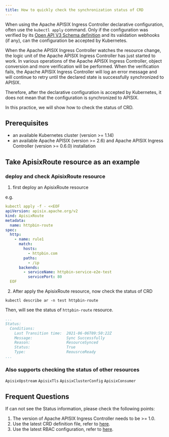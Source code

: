 ```yaml
---
title: How to quickly check the synchronization status of CRD
---
```


<!--
#
# Licensed to the Apache Software Foundation (ASF) under one or more
# contributor license agreements.  See the NOTICE file distributed with
# this work for additional information regarding copyright ownership.
# The ASF licenses this file to You under the Apache License, Version 2.0
# (the "License"); you may not use this file except in compliance with
# the License.  You may obtain a copy of the License at
#
#     http://www.apache.org/licenses/LICENSE-2.0
#
# Unless required by applicable law or agreed to in writing, software
# distributed under the License is distributed on an "AS IS" BASIS,
# WITHOUT WARRANTIES OR CONDITIONS OF ANY KIND, either express or implied.
# See the License for the specific language governing permissions and
# limitations under the License.
#
-->

When using the Apache APISIX Ingress Controller declarative configuration, often use the `kubectl apply` command. Only if the configuration was verified by its [Open API V3 Schema definition](https://swagger.io/specification/) and its validation webhooks (if any), can the configuration be accepted by Kubernetes.

When the Apache APISIX Ingress Controller watches the resource change, the logic unit of the Apache APISIX Ingress Controller has just started to work.
In various operations of the Apache APISIX Ingress Controller, object conversion and more verification will be performed.
When the verification fails, the Apache APISIX Ingress Controller will log an error message and will continue to retry until the declared state is successfully synchronized to APISIX.

Therefore, after the declarative configuration is accepted by Kubernetes, it does not mean that the configuration is synchronized to APISIX.

In this practice, we will show how to check the status of CRD.

## Prerequisites

- an available Kubernetes cluster (version >= 1.14)
- an available Apache APISIX (version >= 2.6) and Apache APISIX Ingress Controller (version >= 0.6.0) installation

## Take ApisixRoute resource as an example

### deploy and check ApisixRoute resource

1. first deploy an ApisixRoute resource

e.g.

```yaml
kubectl apply -f - <<EOF
apiVersion: apisix.apache.org/v2
kind: ApisixRoute
metadata:
  name: httpbin-route
spec:
  http:
    - name: rule1
      match:
        hosts:
          - httpbin.com
        paths:
          - /ip
      backends:
        - serviceName: httpbin-service-e2e-test
          servicePort: 80
  EOF
```

2. After apply the ApisixRoute resource, now check the status of CRD

```shell
kubectl describe ar -n test httpbin-route
```

Then, will see the status of `httpbin-route` resource.

```yaml
...
Status:
  Conditions:
    Last Transition time:  2021-06-06T09:50:22Z
    Message:               Sync Successfully
    Reason:                ResourceSynced
    Status:                True
    Type:                  ReousrceReady
...
```

### Also supports checking the status of other resources

`ApisixUpstream`
`ApisixTls`
`ApisixClusterConfig`
`ApisixConsumer`

## Frequent Questions

If can not see the Status information, please check the following points:

1. The version of Apache APISIX Ingress Controller needs to be >= 1.0.
2. Use the latest CRD definition file, refer to [here](https://github.com/apache/apisix-ingress-controller/tree/master/samples/deploy/crd/v1).
3. Use the latest RBAC configuration, refer to [here](https://github.com/apache/apisix-ingress-controller/tree/master/samples/deploy/rbac).
